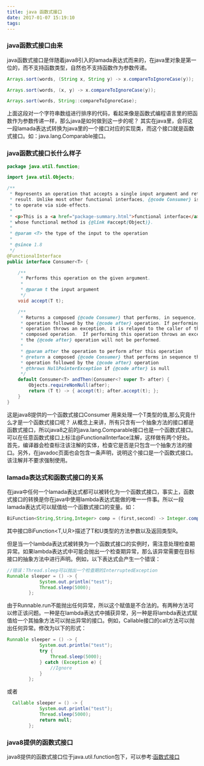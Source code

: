 ```yaml
---
title: java 函数式接口
date: 2017-01-07 15:19:10
tags:
---
```


### java函数式接口由来
java函数式接口是伴随着java8引入的lamada表达式而来的，在java里对象是第一位的，而不支持函数类型，自然也不支持函数作为参数传递。
```java
Arrays.sort(words, (String x, String y) -> x.compareToIgnoreCase(y));

Arrays.sort(words, (x, y) -> x.compareToIgnoreCase(y));

Arrays.sort(words, String::compareToIgnoreCase);
```
上面这段对一个字符串数组进行排序的代码，看起来像是函数式编程语言里的把函数作为参数传递一样，那么java是如何做到这一步的呢？
其实在java里，会将这一段lamada表达式转换为java里的一个接口对应的实现类，而这个接口就是函数式接口。如：java.lang.Comparable接口。

### java函数式接口长什么样子
```java
package java.util.function;

import java.util.Objects;

/**
 * Represents an operation that accepts a single input argument and returns no
 * result. Unlike most other functional interfaces, {@code Consumer} is expected
 * to operate via side-effects.
 *
 * <p>This is a <a href="package-summary.html">functional interface</a>
 * whose functional method is {@link #accept(Object)}.
 *
 * @param <T> the type of the input to the operation
 *
 * @since 1.8
 */
@FunctionalInterface
public interface Consumer<T> {

    /**
     * Performs this operation on the given argument.
     *
     * @param t the input argument
     */
    void accept(T t);

    /**
     * Returns a composed {@code Consumer} that performs, in sequence, this
     * operation followed by the {@code after} operation. If performing either
     * operation throws an exception, it is relayed to the caller of the
     * composed operation.  If performing this operation throws an exception,
     * the {@code after} operation will not be performed.
     *
     * @param after the operation to perform after this operation
     * @return a composed {@code Consumer} that performs in sequence this
     * operation followed by the {@code after} operation
     * @throws NullPointerException if {@code after} is null
     */
    default Consumer<T> andThen(Consumer<? super T> after) {
        Objects.requireNonNull(after);
        return (T t) -> { accept(t); after.accept(t); };
    }
}
```
这是java8提供的一个函数式接口Consumer<T> 用来处理一个T类型的值,那么究竟什么才是一个函数式接口呢？
从概念上来讲，所有只含有一个抽象方法的接口都是函数式接口，所以java8之前的java.lang.Comparable接口也是一个函数式接口。可以在任意函数式接口上标注@FunctionalInterface注解，这样做有两个好处。首先，编译器会检查标注该注解的实体，检查它是否是只包含一个抽象方法的接口。另外，在javadoc页面也会包含一条声明，说明这个接口是一个函数式接口。该注解并不要求强制使用。

### lamada表达式和函数式接口的关系
在java中任何一个lamada表达式都可以被转化为一个函数式接口，事实上，函数式接口的转换是你在java中使用lambda表达式能做的唯一一件事。所以一段lamada表达式可以赋值给一个函数式接口的变量。如：
```java
BiFunction<String,String,Integer> comp = (first,second) -> Integer.compare(first.length(),second.length());
```
其中接口BiFunction<T,U,R>描述了T和U类型的方法参数以及返回类型R。

但是当一个lambda表达式被转换为一个函数式接口的实例时，需注意处理检查期异常。如果lambda表达式中可能会抛出一个检查期异常，那么该异常需要在目标接口的抽象方法中进行声明。例如，以下表达式会产生一个错误：
```java
//错误：Thread.sleep可以抛出一个检查期的InterruptedException
Runnable sleeper = () -> {
            System.out.println("test");
            Thread.sleep(5000);
        };
```
由于Runnable.run不能抛出任何异常，所以这个赋值是不合法的。有两种方法可以修正该问题。一种是在lambda表达式中捕获异常，另一种是将lambda表达式赋值给一个其抽象方法可以抛出异常的接口。例如，Callable接口的call方法可以抛出任何异常。修改为以下的形式：
```java
Runnable sleeper = () -> {
            System.out.println("test");
            try {
                Thread.sleep(5000);
            } catch (Exception e) {
                //Ignore
            }
        };
```
或者
```java
  Callable sleeper = () -> {
            System.out.println("test");
            Thread.sleep(5000);
            return null;
        };
```

### java8提供的函数式接口
java8提供的函数式接口位于java.util.function包下，可以参考:[函数式接口](http://colobu.com/2014/10/28/secrets-of-java-8-functional-interface/)
